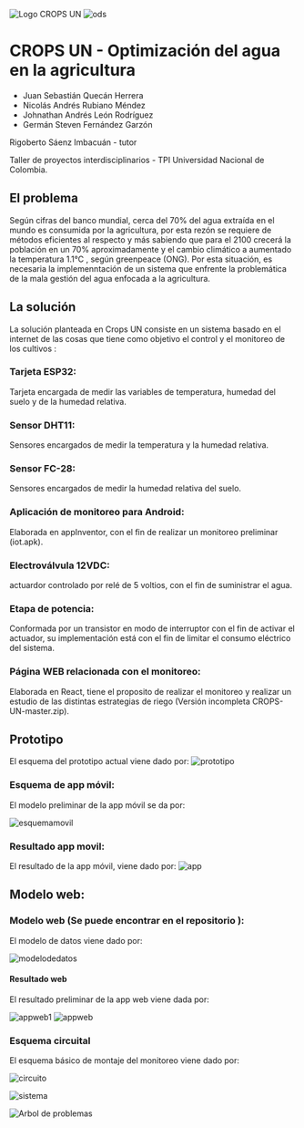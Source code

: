 ![Logo CROPS UN](https://user-images.githubusercontent.com/64376744/85499593-86906f80-b5a7-11ea-8ed8-07a4f59d4c05.png) ![ods](https://user-images.githubusercontent.com/64376744/85499607-8abc8d00-b5a7-11ea-9c83-a33790140582.PNG)
# CROPS UN  - Optimización del agua en la agricultura

  

- Juan Sebastián Quecán Herrera 
- Nicolás Andrés Rubiano Méndez  
- Johnathan Andrés León Rodríguez
- Germán Steven Fernández Garzón

Rigoberto Sáenz Imbacuán - tutor

Taller de proyectos interdisciplinarios -  TPI 
Universidad Nacional de Colombia. 


## El problema 
Según cifras del  banco  mundial,  cerca del  70% del  agua extraída en  el  mundo  es   consumida por la agricultura,  por esta rezón se requiere de métodos eficientes al respecto y más sabiendo  que   para el  2100 crecerá la población en un 70%  aproximadamente y el cambio climático a aumentado la temperatura 1.1°C , según greenpeace (ONG). Por esta situación,  es necesaria la implemenntación de un sistema que enfrente la problemática de la mala gestión del agua enfocada a la agricultura. 

## La solución

 La solución planteada en Crops  UN consiste en un sistema basado en  el internet de las  cosas   que tiene   como  objetivo  el   control  y el monitoreo de los cultivos :
 
### Tarjeta ESP32:  
Tarjeta encargada de medir las variables de temperatura, humedad del  suelo  y de la humedad relativa.
### Sensor DHT11: 
Sensores encargados de medir la temperatura y la humedad relativa. 
### Sensor FC-28: 
Sensores encargados de medir la humedad relativa del  suelo. 
### Aplicación de monitoreo para Android:  
Elaborada en appInventor,  con el  fin de realizar un monitoreo preliminar (iot.apk). 
### Electroválvula 12VDC: 
actuardor controlado por relé de 5 voltios,  con el fin de suministrar el agua.
### Etapa de potencia: 
Conformada por un transistor en modo de interruptor con el fin de activar el actuador,  su implementación está con el fin de limitar el consumo eléctrico del sistema. 
### Página WEB relacionada con el monitoreo: 
Elaborada en React,  tiene el proposito de realizar el monitoreo y realizar un estudio de las distintas estrategias de riego (Versión incompleta CROPS-UN-master.zip).

## Prototipo
El esquema del prototipo actual viene dado por: 
![prototipo](https://user-images.githubusercontent.com/64376744/85492857-7a061a00-b59b-11ea-87c5-875c964ee0e2.PNG)


### Esquema de app móvil: 
El modelo preliminar de la app móvil se da por: 

![esquemamovil](https://user-images.githubusercontent.com/64376744/85495201-b176c580-b59f-11ea-90f4-5262b874f654.PNG)

### Resultado app movil: 
El resultado de la app móvil,  viene dado por: 
![app](https://user-images.githubusercontent.com/64376744/85499706-b93a6800-b5a7-11ea-9a4a-658eb47b13a5.png)


## Modelo web: 
### Modelo web (Se puede encontrar en el repositorio ): 
El modelo de datos viene dado por: 

![modelodedatos](https://user-images.githubusercontent.com/64376744/85495185-ad4aa800-b59f-11ea-9f1a-039253a921d1.PNG)

#### Resultado  web 

El resultado preliminar de la app web viene dada por: 

![appweb1](https://user-images.githubusercontent.com/64376744/85495211-b76ca680-b59f-11ea-9a1a-e416756f8d12.PNG)
![appweb](https://user-images.githubusercontent.com/64376744/85495218-b9cf0080-b59f-11ea-9786-12aa18da1816.PNG)

### Esquema circuital

El esquema básico de montaje del monitoreo viene dado por: 

![circuito](https://user-images.githubusercontent.com/64376744/85495207-b50a4c80-b59f-11ea-98ba-b2af0f2ae59a.PNG)




![sistema](https://user-images.githubusercontent.com/64376744/85499563-77112680-b5a7-11ea-871d-687f7a6afd63.png)


![Arbol de problemas](https://user-images.githubusercontent.com/64376744/85499714-bb042b80-b5a7-11ea-83d8-c1e72e81610b.png)
